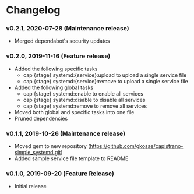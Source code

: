# Changelog
### v0.2.1, 2020-07-28 (Maintenance release)
- Merged dependabot's security updates

### v0.2.0, 2019-11-16 (Feature release)
- Added the following specific tasks
  - cap {stage} systemd:{service}:upload to upload a single service file
  - cap {stage} systemd:{service}:remove to upload a single service file
- Added the following global tasks
  - cap {stage} systemd:enable to enable all services
  - cap {stage} systemd:disable to disable all services
  - cap {stage} systemd:remove to remove all services
- Moved both global and specific tasks into one file
- Pruned dependencies

### v0.1.1, 2019-10-26 (Maintenance release)
- Moved gem to new repository (https://github.com/gkosae/capistrano-simple_systemd.git)
- Added sample service file template to README

### v0.1.0, 2019-09-20 (Feature Release)
- Initial release